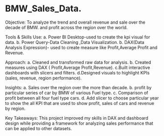 # BMW_Sales_Data.

Objective:
To analyze the trend and overall revenue and sale over the decade of BMW. and
profit across the region over the world.

Tools & Skills Use:
a. Power BI Desktop-used to create the kpi visual for data.
b. Power Query-Data Cleaning ,Data Visualization.
b. DAX(Data Analysis Expression)- used to create measure like Profit,Average Profit and Revenue.

Approach:
a. Cleaned and transformed raw data for analysis.
b. Created measures using DAX ( Profit,Average Profit,Revenue).
c.Built interactive dashboards with slicers and filters.
d.Designed visuals to highlight KPIs (sales, revenue, region performance).

Insights:
a. Sales over the region over the more than decade.
b. profit by particular series of car by BMW of various Fuel type.
c. Comparison of profit between all four fuel type cars.
d. Add slicer to choose particular year to show the all KPI that are used to show profit, sales of cars and revenue by region.

Key Takeaways:
This project improved my skills in DAX and dashboard design while providing a framework for analyzing sales performance that can be applied to other datasets.
